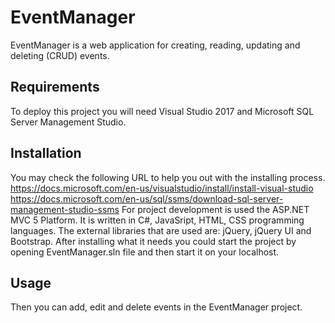 # EventManager

ЕventManager is a web application for creating, reading, updating and deleting (CRUD) events.

## Requirements
To deploy this project you will need Visual Studio 2017 and Microsoft SQL Server Management Studio.

## Installation
You may check the following URL to help you out with the installing process. 
https://docs.microsoft.com/en-us/visualstudio/install/install-visual-studio
https://docs.microsoft.com/en-us/sql/ssms/download-sql-server-management-studio-ssms
For project development is used the ASP.NET MVC 5 Platform. 
It is written in C#, JavaSript, HTML, CSS programming languages.
The external libraries that are used are: jQuery, jQuery UI and Bootstrap. 
After installing what it needs you could start the project by opening EventManager.sln file and then start it on your localhost.

## Usage
Then you can add, edit and delete events in the EventManager project.
